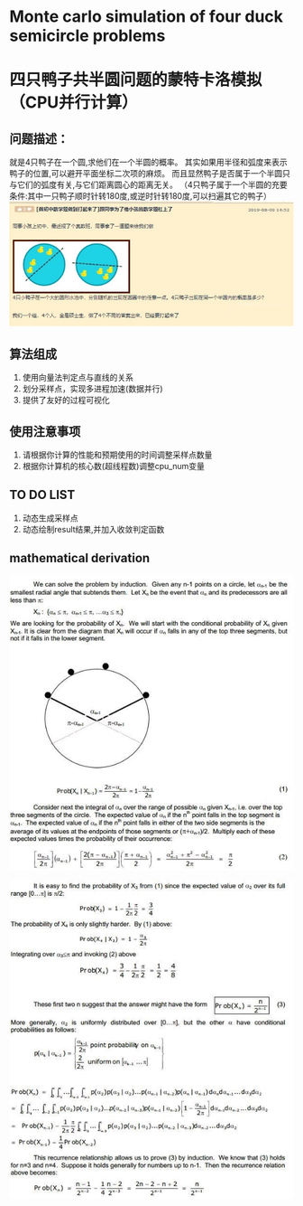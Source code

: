 # Monte carlo simulation of four duck semicircle problems
# 四只鸭子共半圆问题的蒙特卡洛模拟（CPU并行计算）

## 问题描述：
就是4只鸭子在一个圆,求他们在一个半圆的概率。
其实如果用半径和弧度来表示鸭子的位置,可以避开平面坐标二次项的麻烦。
而且显然鸭子是否属于一个半圆只与它们的弧度有关,与它们距离圆心的距离无关。
（4只鸭子属于一个半圆的充要条件:其中一只鸭子顺时针转180度,或逆时针转180度,可以扫遍其它的鸭子）
![avatar](./duck_problem.jpg)

## 算法组成
1. 使用向量法判定点与直线的关系
2. 划分采样点，实现多进程加速(数据并行)
3. 提供了友好的过程可视化

## 使用注意事项
1. 请根据你计算的性能和预期使用的时间调整采样点数量
2. 根据你计算机的核心数(超线程数)调整cpu_num变量

## TO DO LIST
1. 动态生成采样点
2. 动态绘制result结果,并加入收敛判定函数

## mathematical derivation
![avatar](./solution_1.jpg)

![avatar](./solution_2.jpg)
